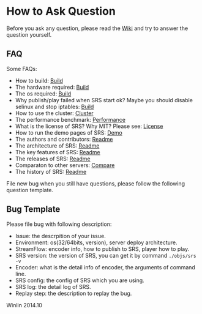 # How to Ask Question

Before you ask any question, please read the [Wiki](https://github.com/winlinvip/simple-rtmp-server/wiki) and try to answer the question yourself.

## FAQ

Some FAQs:

* How to build: [Build](https://github.com/winlinvip/simple-rtmp-server/wiki/EN_Build)
* The hardware required: [Build](https://github.com/winlinvip/simple-rtmp-server/wiki/EN_Build)
* The os required: [Build](https://github.com/winlinvip/simple-rtmp-server/wiki/EN_Build)
* Why publish/play failed when SRS start ok? Maybe you should disable selinux and stop iptables: [Build](https://github.com/winlinvip/simple-rtmp-server/wiki/EN_Build)
* How to use the cluster: [Cluster](https://github.com/winlinvip/simple-rtmp-server/wiki/EN_Cluster)
* The performance benchmark: [Performance](https://github.com/winlinvip/simple-rtmp-server/wiki/EN_Performance)
* What is the license of SRS? Why MIT? Please see: [License](https://github.com/winlinvip/simple-rtmp-server/blob/master/LICENSE)
* How to run the demo pages of SRS: [Demo](https://github.com/winlinvip/simple-rtmp-server/wiki/EN_SampleDemo)
* The authors and contributors: [Readme](https://github.com/winlinvip/simple-rtmp-server/tree/1.0release#authors)
* The architecture of SRS: [Readme](https://github.com/winlinvip/simple-rtmp-server/tree/1.0release#architecture)
* The key features of SRS: [Readme](https://github.com/winlinvip/simple-rtmp-server/tree/1.0release#summary)
* The releases of SRS: [Readme](https://github.com/winlinvip/simple-rtmp-server/tree/1.0release#releases)
* Comparaton to other servers: [Compare](https://github.com/winlinvip/simple-rtmp-server/wiki/EN_Compare)
* The history of SRS: [Readme](https://github.com/winlinvip/simple-rtmp-server/tree/1.0release#history)

File new bug when you still have questions, please follow the following question template.

## Bug Template

Please file bug with following description:
* Issue: the descrpition of your issue.
* Environment: os(32/64bits, version), server deploy architecture.
* StreamFlow: encoder info, how to publish to SRS, player how to play.
* SRS version: the version of SRS, you can get it by command `./objs/srs -v`
* Encoder: what is the detail info of encoder, the arguments of command line.
* SRS config: the config of SRS which you are using.
* SRS log: the detail log of SRS.
* Replay step: the description to replay the bug.

Winlin 2014.10